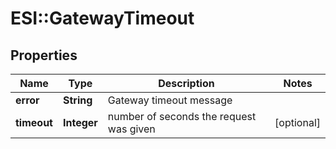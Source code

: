 # ESI::GatewayTimeout

## Properties
Name | Type | Description | Notes
------------ | ------------- | ------------- | -------------
**error** | **String** | Gateway timeout message | 
**timeout** | **Integer** | number of seconds the request was given | [optional] 


